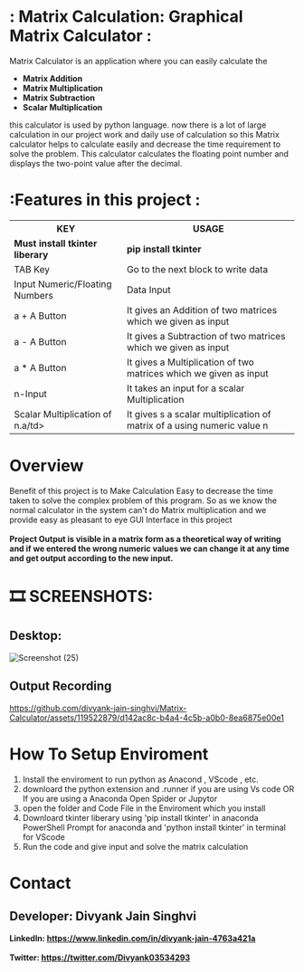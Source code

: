 # : Matrix Calculation: Graphical Matrix Calculator :
Matrix Calculator is an application where you can easily calculate the <b><ul><li>Matrix Addition</li> <li>Matrix Multiplication</li> <li>Matrix Subtraction</li> <li>Scalar Multiplication</li></ul></b> this calculator is used by python language. now there is a lot of large calculation in our project work and daily use of calculation so this Matrix calculator helps to calculate easily and decrease the time requirement to solve the problem. This calculator calculates the floating point number and displays the two-point value after the decimal.

#  :Features in this project :
<table>
  <tr>
    <th>KEY</th>
    <th>USAGE</th>
  </tr>
  <tr>
    <td><b>Must install tkinter liberary</b></td>
    <td><b>pip install tkinter<b/></td>
  </tr>
  <tr>
    <td>TAB Key</td>
    <td>Go to the next block to write data</td>
  </tr>
  <tr>
    <td>Input Numeric/Floating Numbers</td>
    <td>Data Input</td>
  </tr>
  <tr>
    <td>a + A Button</td>
    <td>It gives an Addition of two matrices which we given as input</td>
  </tr>
  <tr>
    <td>a - A Button</td>
    <td>It gives a Subtraction of two matrices which we given as input</td>
  </tr>
  <tr>
    <td>a * A Button</td>
    <td>It gives a Multiplication of two matrices which we given as input</td>
  </tr>
  <tr>
    <td>n-Input</td>
    <td>It takes an input for a scalar Multiplication</td>
  </tr>
  <tr>
    <td>Scalar Multiplication of n.a/td>
    <td>It gives s a scalar multiplication of matrix of a using numeric value n</td>
  </tr>
 </table>

# Overview
Benefit of this project is to Make Calculation Easy to decrease the time taken to solve the complex problem of this program. So as we know the normal calculator in the system can't do Matrix multiplication and we provide easy as pleasant to eye GUI Interface in this project <br><br>
<b>Project Output is visible in a matrix form as a theoretical way of writing and if we entered the wrong numeric values we can change it at any time and get output according to the new input.</b>
# :film_strip: SCREENSHOTS:
## Desktop:

![Screenshot (25)](https://github.com/divyank-jain-singhvi/Matrix-Calculator/assets/119522879/b26c65de-6b9d-4cca-b65b-34761d91af4e)

## Output Recording

https://github.com/divyank-jain-singhvi/Matrix-Calculator/assets/119522879/d142ac8c-b4a4-4c5b-a0b0-8ea6875e00e1

# How To Setup Enviroment
<ol>
  <li>Install the enviroment to run python as Anacond , VScode , etc.</li>
  <li>downloard the python extension and .runner if you are using Vs code OR If you are using a Anaconda Open Spider or Jupytor</li>
  <li>open the folder and Code File in the Enviroment which you install</li>
  <li>Downloard tkinter liberary using 'pip install tkinter' in anaconda PowerShell Prompt for anaconda and 'python install tkinter' in terminal for VScode</li>
  <li>Run the code and give input and solve the matrix calculation</li>
 </ol>
 
 # Contact
 ## Developer: Divyank Jain Singhvi
 <b>LinkedIn: https://www.linkedin.com/in/divyank-jain-4763a421a <br><br>
  Twitter: https://twitter.com/Divyank03534293</b>



